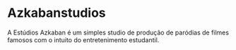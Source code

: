 # Azkabanstudios
A Estúdios Azkaban é um simples studio de produção de paródias de filmes famosos com o intuito do entretenimento estudantil.
